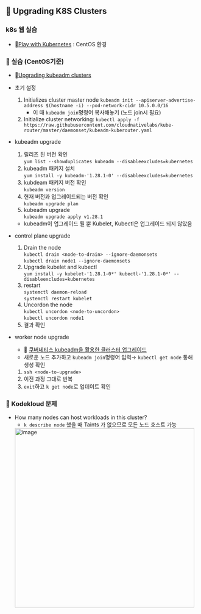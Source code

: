 ## 🎀 Upgrading K8S Clusters

### k8s 웹 실습
- 🔗[Play with Kubernetes](https://labs.play-with-k8s.com/) : CentOS 환경<br>


### 🚀 실습 (CentOS기준)
- 🔗[Upgrading kubeadm clusters](https://kubernetes.io/docs/tasks/administer-cluster/kubeadm/kubeadm-upgrade/)

- 초기 설정
    1. Initializes cluster master node
        `kubeadm init --apiserver-advertise-address $(hostname -i) --pod-network-cidr 10.5.0.0/16`
        - 이 때 `kubeadm join`명령어 복사해놓기 (노드 join시 필요)
    2. Initialize cluster networking:
        `kubectl apply -f https://raw.githubusercontent.com/cloudnativelabs/kube-router/master/daemonset/kubeadm-kuberouter.yaml`
    
- kubeadm upgrade
    1. 릴리즈 된 버전 확인<br>
    `yum list --showduplicates kubeadm --disableexcludes=kubernetes`
    2. kubeadm 패키지 설치<br>
    `yum install -y kubeadm-'1.28.1-0' --disableexcludes=kubernetes`
    3. kubdeam 패키지 버전 확인<br>
    `kubeadm version`<br>
    4. 현재 버전과 업그레이드되는 버전 확인<br>
    `kubeadm upgrade plan`<br>
    5. kubeadm upgrade<br>
    `kubeadm upgrade apply v1.28.1`<br>
    * kubeadm이 업그레이드 될 뿐 Kubelet, Kubectl은 업그레이드 되지 않았음
    
- control plane upgrade
    1. Drain the node<br>
    `kubectl drain <node-to-drain> --ignore-daemonsets`<br>
    `kubectl drain node1 --ignore-daemonsets`
    2. Upgrade kubelet and kubectl<br>
    `yum install -y kubelet-'1.28.1-0*' kubectl-'1.28.1-0*' --disableexcludes=kubernetes`
    3. restart<br>
    `systemctl daemon-reload`<br>
    `systemctl restart kubelet`
    4. Uncordon the node<br>
    `kubectl uncordon <node-to-uncordon>`<br>
    `kubectl uncordon node1`
    5. 결과 확인
    
- worker node upgrade
    - 🔗 [쿠버네티스 kubeadm을 활용한 클러스터 업그레이드](https://velog.io/@_zero_/쿠버네티스-kubeadm을-활용한-클러스터-업그레이드)
    - 새로운 노드 추가하고 `kubeadm join`명령어 입력→ `kubectl get node` 통해 생성 확인
    1. `ssh <node-to-upgrade>`
    2. 이전 과정 그대로 반복
    3. `exit`하고 `k get node`로 업데이트 확인

### 🚀 Kodekloud 문제
- How many nodes can host workloads in this cluster?
  - `k describe node` 했을 때 Taints 가 없으므로 모든 노드 호스트 가능
  <img width="471" alt="image" src="https://github.com/heewon00/TIL_K8S/assets/55778040/7cc85710-01b2-476c-b03c-823927add255">
